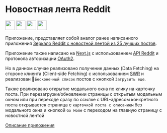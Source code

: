 # Новостная лента Reddit

<img src="https://cdn.jsdelivr.net/gh/devicons/devicon/icons/nextjs/nextjs-original.svg" width='30'/> <img src="https://cdn.jsdelivr.net/gh/devicons/devicon/icons/react/react-original-wordmark.svg" width='30'/> <img src="https://cdn.jsdelivr.net/gh/devicons/devicon/icons/typescript/typescript-original.svg"  width='30'/> <img src="https://cdn.jsdelivr.net/gh/devicons/devicon/icons/sass/sass-original.svg" width='30'/>
          
          
Приложение, представляет собой аналог ранее написанного приложения [Зеркало Reddit c новостной лентой из 25 лучших постов](https://github.com/stepan10andreev/reddit-mirror).

Приложение также написано на [Next.js](https://nextjs.org/) с использованием [API Reddit](https://www.reddit.com/dev/api/) и протокола авторизации [OAuth2](https://github.com/reddit-archive/reddit/wiki/OAuth2).

Но в данном случае реализовано получение данных (Data Fetching) на стороне клиента (Client-side Fetching) с использованием [SWR](https://swr.vercel.app/ru) и реализован :memo:`Бесконечный список` постов с кнопкой `Загрузить еще`.

Также реализовано открытие модального окна по клику на карточку поста. При перезагрузки/обновлении страницы с открытым модальным окном или при переходе сразу по ссылке с URL-адресом конкретного поста открывается страница с `карточкой поста с описанием` без модального окна и кнопкой `Go Home` c переходом на главную страницу с новостной лентой

[Описание приложения](https://github.com/stepan10andreev/reddit-mirror/blob/main/README.md)
